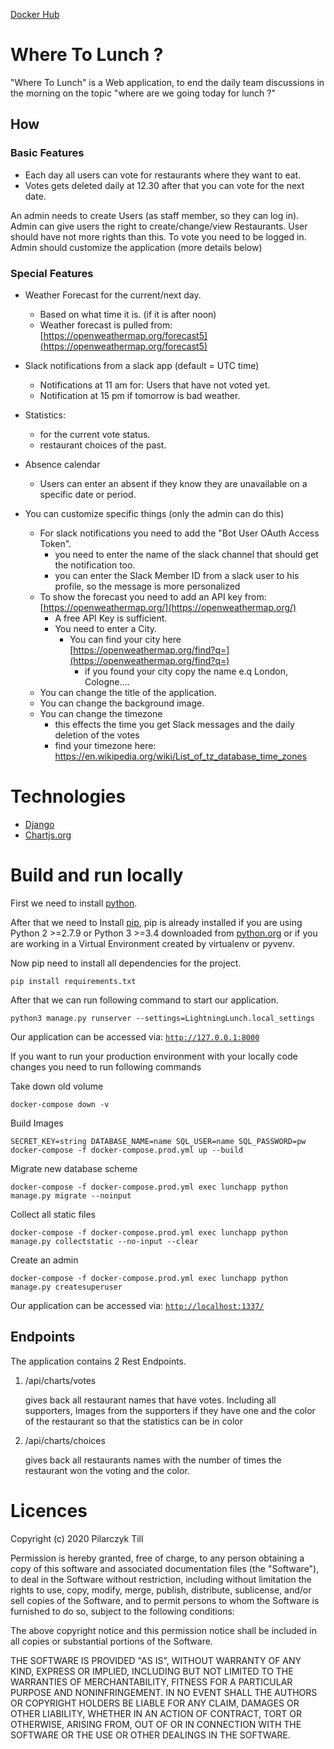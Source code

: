 [Docker Hub](https://hub.docker.com/)
# Where To Lunch ?

"Where To Lunch" is a Web application, to end the daily team discussions in the morning on the topic "where are we going today for lunch ?"


## How

### Basic Features
* Each day all users can vote for restaurants where they want to eat.
* Votes gets deleted daily at 12.30 after that you can vote for the next date.

An admin needs to create Users (as staff member, so they can log in).
Admin can give users the right to create/change/view Restaurants. User should have not more rights than this.
To vote you need to be logged in.
Admin should customize the application (more details below)


 ### Special Features
 * Weather Forecast for the current/next day.
	* Based on what time it is. (if it is after noon) 
	* Weather forecast is pulled from: [https://openweathermap.org/forecast5](https://openweathermap.org/forecast5)

*  Slack notifications from a slack app (default = UTC time)
	* Notifications at 11 am for: Users that have not voted yet. 
	* Notification at 15 pm if tomorrow is bad weather.

* Statistics: 
	* for the current vote status.
	* restaurant choices of the past.

* Absence calendar
	* Users can enter an absent if they know they are unavailable on a specific date or  period.

* You can customize specific things (only the admin can do this)
	* For slack notifications you need to add the "Bot User OAuth Access Token".
		* you need to enter the name of the slack channel that should get the notification too.
		* you can enter the Slack Member ID from a slack user to his profile, so the message is more personalized
	* To show the forecast you need to add an API key from: [https://openweathermap.org/](https://openweathermap.org/)
		* A free API Key is sufficient.
		* You need to enter a City.
			* You can find your city here [https://openweathermap.org/find?q=](https://openweathermap.org/find?q=)
				* if you found your city copy the name e.q London, Cologne....
	* You can change the title of the application.
	* You can change the background image.
	* You can change the timezone
	    * this effects the time you get Slack messages and the daily deletion of the votes
	    * find your timezone here: https://en.wikipedia.org/wiki/List_of_tz_database_time_zones
# Technologies

* [Django](https://www.djangoproject.com/)
* [Chartjs.org](https://www.chartjs.org/)

# Build and run locally
First we need to install [python](https://www.python.org/downloads/).
   
After that we need to Install [pip](https://pip.pypa.io/en/stable/installing/),
pip is already installed if you are using Python 2 >=2.7.9 or Python 3 >=3.4 downloaded from [python.org](https://www.python.org/downloads/) or if you are working in a Virtual Environment created by virtualenv or pyvenv.

Now pip need to install all dependencies for the project.
```
pip install requirements.txt
```
After that we can run following command to start our application.
```
python3 manage.py runserver --settings=LightningLunch.local_settings

```
Our application can be accessed via: [`http://127.0.0.1:8000`](http://127.0.0.1:8000)

If you want to run your production environment with your locally code changes you need to run following commands

Take down old volume
```
docker-compose down -v
```
Build Images
```
SECRET_KEY=string DATABASE_NAME=name SQL_USER=name SQL_PASSWORD=pw docker-compose -f docker-compose.prod.yml up --build 
```
Migrate new database scheme
```
docker-compose -f docker-compose.prod.yml exec lunchapp python manage.py migrate --noinput
```
Collect all static files
```
docker-compose -f docker-compose.prod.yml exec lunchapp python manage.py collectstatic --no-input --clear
```
Create an admin
```
docker-compose -f docker-compose.prod.yml exec lunchapp python manage.py createsuperuser
```

Our application can be accessed via: [`http://localhost:1337/`](http://localhost:1337/)

## Endpoints
The application contains 2 Rest Endpoints.

1. /api/charts/votes 
    
    gives back all restaurant names that have votes. Including all supporters,
    Images from the supporters if they have one and the color of the restaurant so that the statistics can be in color
 
    
2. /api/charts/choices
    
    gives back all restaurants names with the number of times the restaurant won the
    voting and the color.

# Licences

Copyright (c) 2020 Pilarczyk Till

Permission is hereby granted, free of charge, to any person obtaining a copy of this software and associated documentation files (the "Software"), to deal in the Software without restriction, including without limitation the rights to use, copy, modify, merge, publish, distribute, sublicense, and/or sell copies of the Software, and to permit persons to whom the Software is furnished to do so, subject to the following conditions:

The above copyright notice and this permission notice shall be included in all copies or substantial portions of the Software.

THE SOFTWARE IS PROVIDED "AS IS", WITHOUT WARRANTY OF ANY KIND, EXPRESS OR IMPLIED, INCLUDING BUT NOT LIMITED TO THE WARRANTIES OF MERCHANTABILITY, FITNESS FOR A PARTICULAR PURPOSE AND NONINFRINGEMENT. IN NO EVENT SHALL THE AUTHORS OR COPYRIGHT HOLDERS BE LIABLE FOR ANY CLAIM, DAMAGES OR OTHER LIABILITY, WHETHER IN AN ACTION OF CONTRACT, TORT OR OTHERWISE, ARISING FROM, OUT OF OR IN CONNECTION WITH THE SOFTWARE OR THE USE OR OTHER DEALINGS IN THE SOFTWARE.

